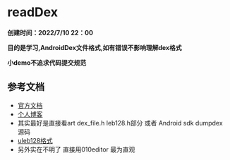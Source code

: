 # readDex

**创建时间：2022/7/10 22：00**

**目的是学习,AndroidDex文件格式,如有错误不影响理解dex格式**

**小demo不追求代码提交规范**
## 参考文档

- [官方文档](https://source.android.com/devices/tech/dalvik/dex-format?hl=zh-cn#header-item)
- [个人博客](http://gnaixx.cc/2016/11/26/20161126dex-file/?spm=a2c6h.12873639.article-detail.6.3b706599zoWYmO)
- 其实最好是直接看art dex_file.h leb128.h部分  或者 Android sdk dumpdex 源码
- [uleb128格式](https://github.com/berryjam/berryjam.github.io/blob/master/_posts/2019-09-01-LEB128(Little-Endian%20Base%20128)%E6%A0%BC%E5%BC%8F%E4%BB%8B%E7%BB%8D.md#2-uleb128unsigned-leb128%E6%97%A0%E7%AC%A6%E5%8F%B7%E6%95%B4%E6%95%B0%E7%BC%96%E7%A0%81)
- 另外实在不明了 直接用010editor 最为直观
